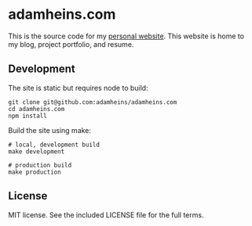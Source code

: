 # adamheins.com
This is the source code for my [personal website](https://adamheins.com). This
website is home to my blog, project portfolio, and resume.

## Development

The site is static but requires node to build:
```
git clone git@github.com:adamheins/adamheins.com
cd adamheins.com
npm install
```

Build the site using make:
```
# local, development build
make development

# production build
make production
```

## License
MIT license. See the included LICENSE file for the full terms.

